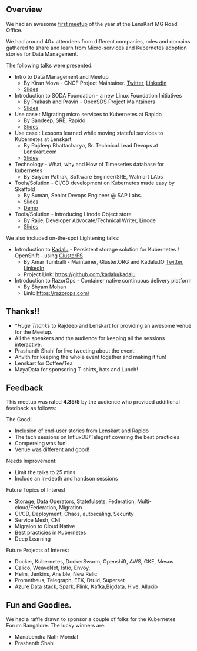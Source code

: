 ## Overview

We had an awesome [first meetup](https://www.meetup.com/Cloud-Native-Data-Management/events/267530200/) of the year at the LensKart MG Road Office. 

We had around 40+ attendees from different companies, roles and domains gathered to share and learn from Micro-services and Kubernetes adoption stories for Data Management. 

The following talks were presented: 

- Intro to Data Management and Meetup 
  * By Kiran Mova - CNCF Project Maintainer. [Twitter](https://twitter.com/kiranmova), [LinkedIn](https://www.linkedin.com/in/kiranmova/)
  * [Slides](https://docs.google.com/presentation/d/18biWHyY5ZZnRLwvR0ZbHNpKXGhQCmjPhn_4B1_vamVA/edit?usp=sharing)
- Introduction to SODA Foundation - a new Linux Foundation Initiatives
  * By Prakash and Pravin - OpenSDS Project Maintainers
  * [Slides](https://drive.google.com/file/d/0B2SPr6SecOoqc1NNbzVoVHdJV3ZZNlp0blRBN1dqelppM2pR/view)
- Use case : Migrating micro services to Kubernetes at Rapido 
  * By Sandeep, SRE, Rapido
  * [Slides](https://drive.google.com/file/d/0B2SPr6SecOoqT1g5WDZ6cXY1azlMWmtMMHVJclpfSmdvUF9B/view?usp=sharing)
- Use case : Lessons learned while moving stateful services to Kubernetes at Lenskart 
  * By Rajdeep Bhattacharya, Sr. Technical Lead Devops at Lenskart.com
  * [Slides](https://docs.google.com/presentation/d/1j64sPnQwKLuWdbOPeZ6ZwC5qYAEaeIbck91YbSvOPM0/edit#slide=id.g6c6271b736_0_1)
- Technology - What, why and How of Timeseries database for kubernetes
  * By Saiyam Pathak, Software Engineer/SRE, Walmart LAbs
- Tools/Solution - CI/CD development on Kubernetes made easy by Skaffold 
  * By Suman, Senior Devops Engineer @ SAP Labs.
  * [Slides](https://www.slideshare.net/suchakra012/cicd-development-in-kubernetes-skaffold-224511939)
  * [Demo](https://youtu.be/6n3W0R-BZoQ)
- Tools/Solution - Introducing Linode Object store 
  * By Rajie, Developer Advocate/Technical Writer, Linode
  * [Slides](https://drive.google.com/file/d/0B2SPr6SecOoqcWIxeG5zVHltNXZxNFRrTTlwY0NYRjU0eXZF/view?usp=sharing)
  
 We also included on-the-spot Lightening talks: 
 - Introduction to [Kadalu](https://kadalu.io) -  Persistent storage solution for Kubernetes / OpenShift - using [GlusterFS](https://gluster.org)
   * By Amar Tumballi - Maintainer, Gluster.ORG and Kadalu.IO [Twitter](https://twitter.com/tumballi), [LinkedIn](https://www.linkedin.com/in/tumballi/)
   * Project Link: https://github.com/kadalu/kadalu
 - Introduction to RazorOps - Container native continuous delivery platform
   * By Shyam Mohan
   * Link: https://razorops.com/

## Thanks!!

- **Huge Thanks* to Rajdeep and Lenskart for providing an awesome venue for the Meetup. 
- All the speakers and the audience for keeping all the sessions interactive. 
- Prashanth Shahi for live tweeting about the event. 
- Anvith for keeping the whole event together and making it fun!
- Lenskart for Coffee/Tea
- MayaData for sponsoring T-shirts, hats and Lunch!

## Feedback 

This meetup was rated **4.35/5** by the audience who provided additional feedback as follows: 

The Good!
- Inclusion of end-user stories from Lenskart and Rapido
- The tech sessions on InfluxDB/Telegraf covering the best practicies
- Compereing was fun! 
- Venue was different and good! 

Needs Improvement:
- Limit the talks to 25 mins
- Include an in-depth and handson sessions

Future Topics of Interest
- Storage, Data Operators, Statefulsets, Federation, Multi-cloud/Federation, Migration
- CI/CD, Deployment, Chaos, autoscaling, Security
- Service Mesh, CNI
- Migraion to Cloud Native
- Best practicies in Kubernetes
- Deep Learning

Future Projects of Interest
- Docker, Kubernetes, DockerSwarm, Openshift, AWS, GKE, Mesos
- Calico, WeaveNet, Istio, Envoy,
- Helm, Jenkins, Ansible, New Relic
- Prometheus, Telegraph, EFK, Druid, Superset
- Azure Data stack, Spark, Flink, Kafka,Bigdata, Hive, Alluxio

## Fun and Goodies. 

We had a raffle drawn to sponsor a couple of folks for the Kubernetes Forum Bangalore. The lucky winners are:
- Manabendra Nath Mondal
- Prashanth Shahi

